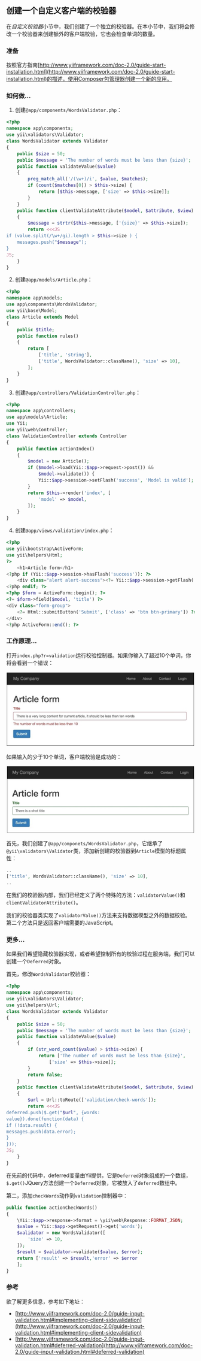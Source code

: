 ## 创建一个自定义客户端的校验器

在*自定义校验器*小节中，我们创建了一个独立的校验器。在本小节中，我们将会修改一个校验器来创建额外的客户端校验，它也会检查单词的数量。

### 准备

按照官方指南[http://www.yiiframework.com/doc-2.0/guide-start-installation.html](http://www.yiiframework.com/doc-2.0/guide-start-installation.html)的描述，使用Composer包管理器创建一个新的应用。

### 如何做...

1. 创建`@app/components/WordsValidator.php`：

```php
<?php
namespace app\components;
use yii\validators\Validator;
class WordsValidator extends Validator
{
    public $size = 50;
    public $message = 'The number of words must be less than {size}';
    public function validateValue($value)
    {
        preg_match_all('/(\w+)/i', $value, $matches);
        if (count($matches[0]) > $this->size) {
            return [$this->message, ['size' => $this->size]];
        }
    }
    public function clientValidateAttribute($model, $attribute, $view)
    {
        $message = strtr($this->message, ['{size}' => $this->size]);
        return <<<JS
if (value.split(/\w+/gi).length > $this->size ) {
    messages.push("$message");
}
JS;
    }
}
```

2. 创建`@app/models/Article.php`：

```php
<?php
namespace app\models;
use app\components\WordsValidator;
use yii\base\Model;
class Article extends Model
{
    public $title;
    public function rules()
    {
        return [
            ['title', 'string'],
            ['title', WordsValidator::className(), 'size' => 10],
        ];
    }
}
```

3. 创建`@app/controllers/ValidationController.php`：

```php
<?php
namespace app\controllers;
use app\models\Article;
use Yii;
use yii\web\Controller;
class ValidationController extends Controller
{
    public function actionIndex()
    {
        $model = new Article();
        if ($model->load(Yii::$app->request->post()) &&
            $model->validate()) {
            Yii::$app->session->setFlash('success', 'Model is valid');
        }
        return $this->render('index', [
            'model' => $model,
        ]);
    }
}
```

4. 创建`@app/views/validation/index.php`：

```php
<?php
use yii\bootstrap\ActiveForm;
use yii\helpers\Html;
?>
    <h1>Article form</h1>
<?php if (Yii::$app->session->hasFlash('success')): ?>
    <div class="alert alert-success"><?= Yii::$app->session->getFlash('success'); ?></div>
<?php endif; ?>
<?php $form = ActiveForm::begin(); ?>
<?= $form->field($model, 'title') ?>
<div class="form-group">
    <?= Html::submitButton('Submit', ['class' => 'btn btn-primary']) ?>
</div>
<?php ActiveForm::end(); ?>
```

### 工作原理...

打开`index.php?r=validation`运行校验控制器。如果你输入了超过10个单词，你将会看到一个错误：

![](../images/420.png)

如果输入的少于10个单词，客户端校验是成功的：

![](../images/421.png)

首先，我们创建了`@app/componets/WordsValidator.php`，它继承了`@yii\validators\Validator`类，添加新创建的校验器到`Article`模型的标题属性：

```php
..
['title', WordsValidator::className(), 'size' => 10],
..
```

在我们的校验器内部，我们已经定义了两个特殊的方法：`validatorValue()`和`clientValidatorAttribute()`。

我们的校验器类实现了`validatorValue()`方法来支持数据模型之外的数据校验。第二个方法只是返回客户端需要的JavaScript。

### 更多...

如果我们希望隐藏校验器实现，或者希望控制所有的校验过程在服务端，我们可以创建一个`Deferred`对象。

首先，修改`WordsValidator`校验器：

```php
<?php
namespace app\components;
use yii\validators\Validator;
use yii\helpers\Url;
class WordsValidator extends Validator
{
    public $size = 50;
    public $message = 'The number of words must be less than {size}';
    public function validateValue($value)
    {
        if (str_word_count($value) > $this->size) {
            return ['The number of words must be less than {size}',
                ['size' => $this->size]];
        }
        return false;
    }
    public function clientValidateAttribute($model, $attribute, $view)
    {
        $url = Url::toRoute(['validation/check-words']);
        return <<<JS
deferred.push($.get("$url", {words:
value}).done(function(data) {
if (!data.result) {
messages.push(data.error);
}
}));
JS;
    }
}
```

在先前的代码中，deferred变量由Yii提供，它是`Deferred`对象组成的一个数组，`$.get()`JQuery方法创建一个`Deferred`对象，它被放入了`deferred`数组中。

第二，添加`checkWords`动作到`validation`控制器中：

```php
public function actionCheckWords()
{
    \Yii::$app->response->format = \yii\web\Response::FORMAT_JSON;
    $value = Yii::$app->getRequest()->get('words');
    $validator = new WordsValidator([
        'size' => 10,
    ]);
    $result = $validator->validate($value, $error);
    return ['result' => $result,'error' => $error
    ];
}
```

### 参考

欲了解更多信息，参考如下地址：

- [http://www.yiiframework.com/doc-2.0/guide-input-validation.html#implementing-client-sidevalidation](http://www.yiiframework.com/doc-2.0/guide-input-validation.html#implementing-client-sidevalidation)
- [http://www.yiiframework.com/doc-2.0/guide-input-validation.html#deferred-validation](http://www.yiiframework.com/doc-2.0/guide-input-validation.html#deferred-validation)